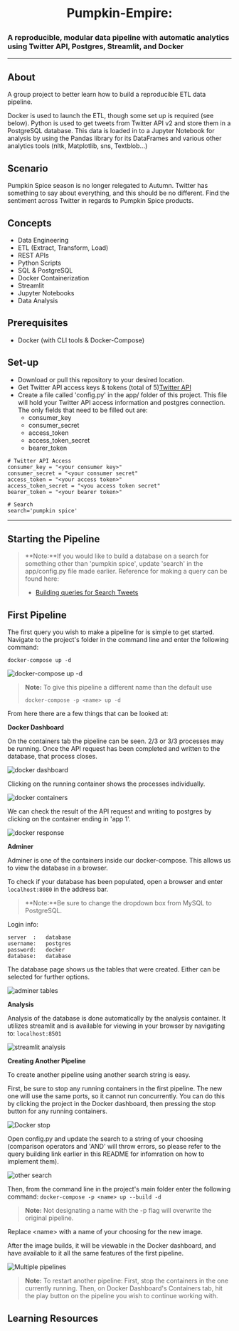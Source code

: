 # <p style="text-align: center;">Pumpkin-Empire:</p>
### A reproducible, modular data pipeline with automatic analytics using Twitter API, Postgres, Streamlit, and Docker
***

## About

A group project to better learn how to build a reproducible ETL data pipeline.

Docker is used to launch the ETL, though some set up is required (see below). Python is used to get tweets from Twitter API v2 and store them in a PostgreSQL database. This data is loaded in to a Jupyter Notebook for analysis by using the Pandas library for its DataFrames and various other analytics tools (nltk, Matplotlib, sns, Textblob...)


## Scenario
Pumpkin Spice season is no longer relegated to Autumn. Twitter has something to say about everything, and this should be no different. Find the sentiment across Twitter in regards to Pumpkin Spice products.

## Concepts
- Data Engineering
- ETL (Extract, Transform, Load)
- REST APIs
- Python Scripts
- SQL & PostgreSQL
- Docker Containerization
- Streamlit
- Jupyter Notebooks
- Data Analysis

## Prerequisites
- Docker (with CLI tools & Docker-Compose)

## Set-up
-  Download or pull this repository to your desired location.
-  Get Twitter API access keys & tokens (total of 5)[Twitter API](https://developer.twitter.com/en/docs/twitter-api/getting-started/getting-access-to-the-twitter-api)
- Create a file called 'config.py' in the app/ folder of this project. This file will hold your Twitter API access information and postgres connection. The only fields that need to be filled out are: 
	- consumer\_key
	- consumer\_secret 
	- access\_token 
	- access\_token\_secret 
	- bearer\_token

```
# Twitter API Access
consumer_key = "<your consumer key>"
consumer_secret = "<your consumer secret"
access_token = "<your access token>"
access_token_secret = "<you access token secret"
bearer_token = "<your bearer token>"

# Search
search='pumpkin spice'
```
***
## Starting the Pipeline


> **Note:**If you would like to build a database on a search for something other than 'pumpkin spice', update 'search' in the app/config.py file made earlier. Reference for making a query can be found here:
> - [Building queries for Search Tweets](https://developer.twitter.com/en/docs/twitter-api/tweets/search/integrate/build-a-query)

**First Pipeline**
---

The first query you wish to make a pipeline for is simple to get started. Navigate to the project's folder in the command line and enter the following command:
```
docker-compose up -d
```
![docker-compose up -d](/static/initialcompose.png)

>**Note:** To give this pipeline a different name than the default use
>```
>docker-compose -p <name> up -d
>```

From here there are a few things that can be looked at:

**Docker Dashboard**

On the containers tab the pipeline can be seen. 2/3 or 3/3 processes may be running. Once the API request has been completed and written to the database, that process closes.

![docker dashboard](/static/dockerdashboard.png)

Clicking on the running container shows the processes individually.

![docker containers](/static/dockercontainers.png)

We can check the result of the API request and writing to postgres by clicking on the container ending in 'app 1'.

![docker response](/static/dockerresponse.png)

**Adminer**

Adminer is one of the containers inside our docker-compose. This allows us to view the database in a browser. 

To check if your database has been populated, open a browser and enter ```localhost:8080``` in the address bar.

> **Note:**Be sure to change the dropdown box from MySQL to PostgreSQL.

Login info:

```
server  : 	database
username: 	postgres
password: 	docker
database: 	database

```

The database page shows us the tables that were created. Either can be selected for further options.

![adminer tables](/static/adminertables.png)

**Analysis**

Analysis of the database is done automatically by the analysis container. It utilizes streamlit and is available for viewing in your browser by navigating to: ```localhost:8501```

![streamlit analysis](/static/streamlit.png)


**Creating Another Pipeline**


To create another pipeline using another search string is easy.

First, be sure to stop any running containers in the first pipeline. The new one will use the same ports, so it cannot run concurrently. You can do this by clicking the project in the Docker dashboard, then pressing the stop button for any running containers.

![Docker stop](/static/dockerstop.png)

Open config.py and update the search to a string of your choosing (comparison operators and 'AND' will throw errors, so please refer to the query building link earlier in this README for infomration on how to implement them).

![other search](/static/othersearch.png)

Then, from the command line in the project's main folder enter the following command: 
```docker-compose -p <name> up --build -d```

> **Note:** Not designating a name with the -p flag will overwrite the original pipeline.

Replace \<name> with a name of your choosing for the new image.

After the image builds, it will be viewable in the Docker dashboard, and have available to it all the same features of the first pipeline.

![Multiple pipelines](/static/multiplepipelines.png)

> **Note:** To restart another pipeline: First, stop the containers in the one currently running. Then, on Docker Dashboard's Containers tab, hit the play button on the pipeline you wish to continue working with.

## Learning Resources

